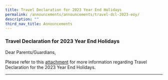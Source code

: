 ```yaml
---
title: Travel Declaration for 2023 Year End Holidays
permalink: /announcements/announcements/travel-dcl-2023-eoy/
description: ""
third_nav_title: Announcements
---
```

### Travel Declaration for 2023 Year End Holidays

Dear Parents/Guardians,

Please refer to this [attachment](/files/Travel%20Declaration/sss_hardcopy%20ltr%20to%20parents%20n%20guardians%20not%20using%20pg-2023%20year-end%20hols.pdf) for more information regarding Travel Declaration for the 2023 Year End Holidays.

[](/files/Travel%20Declaration/sss_hardcopy%20ltr%20to%20parents%20n%20guardians%20not%20using%20pg-2023%20year-end%20hols.pdf)


<hr>